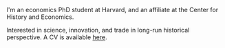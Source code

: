 I'm an economics PhD student at Harvard, and an affiliate at the Center for History and Economics.

Interested in science, innovation, and trade in long-run historical perspective. A CV is available [here](https://matthewleechen.github.io/cv/MLC_CV_23_2_2024.pdf).
